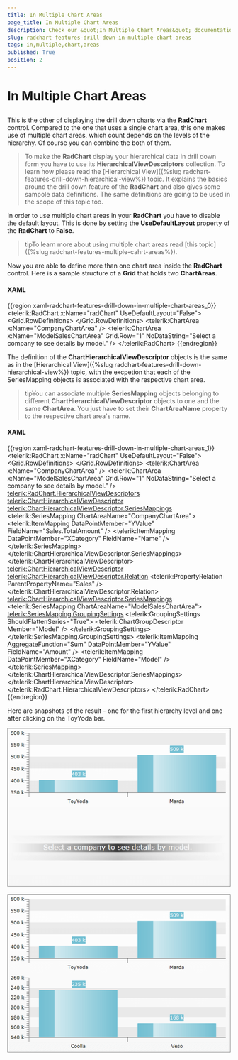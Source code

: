 ```yaml
---
title: In Multiple Chart Areas
page_title: In Multiple Chart Areas
description: Check our &quot;In Multiple Chart Areas&quot; documentation article for the RadChart {{ site.framework_name }} control.
slug: radchart-features-drill-down-in-multiple-chart-areas
tags: in,multiple,chart,areas
published: True
position: 2
---
```


# In Multiple Chart Areas



## 

This is the other of displaying the drill down charts via the __RadChart__ control. Compared to the one that uses a single chart area, this one makes use of multiple chart areas, which count depends on the levels of the hierarchy. Of course you can combine the both of them.

>To make the __RadChart__ display your hierarchical data in drill down form you have to use its __HierarchicalViewDescriptors__ collection. To learn how please read the [Hierarchical View]({%slug radchart-features-drill-down-hierarchical-view%}) topic. It explains the basics around the drill down feature of the __RadChart__ and also gives some sampole data definitions. The same definitions are going to be used in the scope of this topic too.

In order to use multiple chart areas in your __RadChart__ you have to disable the default layout. This is done by setting the __UseDefaultLayout__ property of the __RadChart__ to __False__.

>tipTo learn more about using multiple chart areas read [this topic]({%slug radchart-features-multiple-cahrt-areas%}).

Now you are able to define more than one chart area inside the __RadChart__ control. Here is a sample structure of a __Grid__ that holds two __ChartAreas__.

#### __XAML__

{{region xaml-radchart-features-drill-down-in-multiple-chart-areas_0}}
	<telerik:RadChart x:Name="radChart" UseDefaultLayout="False">
	    <Grid>
	        <Grid.RowDefinitions>
	            <RowDefinition Height="*" />
	            <RowDefinition Height="*" />
	        </Grid.RowDefinitions>
	        <telerik:ChartArea x:Name="CompanyChartArea" />
	        <telerik:ChartArea x:Name="ModelSalesChartArea"
	                           Grid.Row="1"
	                           NoDataString="Select a company to see details by model." />
	    </Grid>
	</telerik:RadChart>
{{endregion}}



The definition of the __ChartHierarchicalViewDescriptor__ objects is the same as in the [Hierarchical View]({%slug radchart-features-drill-down-hierarchical-view%}) topic, with the excpetion that each of the SeriesMapping objects is associated with the respective chart area.

>tipYou can associate multiple __SeriesMapping__ objects belonging to different __ChartHierarchicalViewDescriptor__ objects to one and the same __ChartArea__. You just have to set their __ChartAreaName__ property to the respective chart area's name.

#### __XAML__

{{region xaml-radchart-features-drill-down-in-multiple-chart-areas_1}}
	<telerik:RadChart x:Name="radChart" UseDefaultLayout="False">
	    <Grid>
	        <Grid.RowDefinitions>
	            <RowDefinition Height="*" />
	            <RowDefinition Height="*" />
	        </Grid.RowDefinitions>
	        <telerik:ChartArea x:Name="CompanyChartArea" />
	        <telerik:ChartArea x:Name="ModelSalesChartArea"
	                           Grid.Row="1"
	                           NoDataString="Select a company to see details by model." />
	    </Grid>
	    <telerik:RadChart.HierarchicalViewDescriptors>
	        <telerik:ChartHierarchicalViewDescriptor>
	            <telerik:ChartHierarchicalViewDescriptor.SeriesMappings>
	                <telerik:SeriesMapping ChartAreaName="CompanyChartArea">
	                    <telerik:ItemMapping DataPointMember="YValue" FieldName="Sales.TotalAmount" />
	                    <telerik:ItemMapping DataPointMember="XCategory" FieldName="Name" />
	                </telerik:SeriesMapping>
	            </telerik:ChartHierarchicalViewDescriptor.SeriesMappings>
	        </telerik:ChartHierarchicalViewDescriptor>
	        <telerik:ChartHierarchicalViewDescriptor>
	            <telerik:ChartHierarchicalViewDescriptor.Relation>
	                <telerik:PropertyRelation ParentPropertyName="Sales" />
	            </telerik:ChartHierarchicalViewDescriptor.Relation>
	            <telerik:ChartHierarchicalViewDescriptor.SeriesMappings>
	                <telerik:SeriesMapping ChartAreaName="ModelSalesChartArea">
	                    <telerik:SeriesMapping.GroupingSettings>
	                        <telerik:GroupingSettings ShouldFlattenSeries="True">
	                            <telerik:ChartGroupDescriptor Member="Model" />
	                        </telerik:GroupingSettings>
	                    </telerik:SeriesMapping.GroupingSettings>
	                    <telerik:ItemMapping AggregateFunction="Sum"
	                                         DataPointMember="YValue"
	                                         FieldName="Amount" />
	                    <telerik:ItemMapping DataPointMember="XCategory" FieldName="Model" />
	                </telerik:SeriesMapping>
	            </telerik:ChartHierarchicalViewDescriptor.SeriesMappings>
	        </telerik:ChartHierarchicalViewDescriptor>
	    </telerik:RadChart.HierarchicalViewDescriptors>
	</telerik:RadChart>
{{endregion}}



Here are snapshots of the result - one for the first hierarchy level and one after clicking on the ToyYoda bar.

![](images/RadChart_Features_DrillDown_MultipleChartArea_01.png)

![](images/RadChart_Features_DrillDown_MultipleChartArea_02.png)
